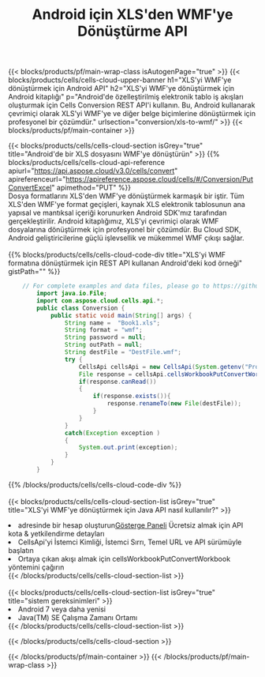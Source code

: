 ﻿---
title:  Android için XLS'den WMF'ye Dönüştürme API
description:  Microsoft Excel ve OpenOffice Hesaplama için Bulut API'leri ve SDK'lar Elektronik tabloyu diğer biçim dosyasına dönüştürün.
url: /tr/android/conversion/xls-to-wmf/
---
{{< blocks/products/pf/main-wrap-class isAutogenPage="true" >}}
{{< blocks/products/cells/cells-cloud-upper-banner h1="XLS\'yi WMF\'ye dönüştürmek için Android API" h2="XLS\'yi WMF\'ye dönüştürmek için Android kitaplığı" p="Android\'de özelleştirilmiş elektronik tablo iş akışları oluşturmak için Cells Conversion REST API\'i kullanın. Bu, Android kullanarak çevrimiçi olarak XLS\'yi WMF\'ye ve diğer belge biçimlerine dönüştürmek için profesyonel bir çözümdür." urlsection="conversion/xls-to-wmf/" >}}
{{< blocks/products/pf/main-container >}}

{{< blocks/products/cells/cells-cloud-section isGrey="true" title="Android\'de bir XLS dosyasını WMF\'ye dönüştürün" >}}
{{% blocks/products/cells/cells-cloud-api-reference apiurl="https://api.aspose.cloud/v3.0/cells/convert" apireferenceurl="https://apireference.aspose.cloud/cells/#/Conversion/PutConvertExcel" apimethod="PUT" %}}
<br/>
Dosya formatlarını XLS'den WMF'ye dönüştürmek karmaşık bir iştir. Tüm XLS'den WMF'ye format geçişleri, kaynak XLS elektronik tablosunun ana yapısal ve mantıksal içeriği korunurken Android SDK'mız tarafından gerçekleştirilir. Android kitaplığımız, XLS'yi çevrimiçi olarak WMF dosyalarına dönüştürmek için profesyonel bir çözümdür. Bu Cloud SDK, Android geliştiricilerine güçlü işlevsellik ve mükemmel WMF çıkışı sağlar.
<br/>
<br/>
{{% blocks/products/cells/cells-cloud-code-div title="XLS\'yi WMF formatına dönüştürmek için REST API kullanan Android\'deki kod örneği" gistPath="" %}}
 
```java
    // For complete examples and data files, please go to https://github.com/aspose-cells-cloud/aspose-cells-cloud-android/
        import java.io.File;
        import com.aspose.cloud.cells.api.*;
        public class Conversion {
            public static void main(String[] args) {
                String name =  "Book1.xls";
                String format = "wmf";
                String password = null;
                String outPath = null;
                String destFile = "DestFile.wmf";
                try {
                    CellsApi cellsApi = new CellsApi(System.getenv("ProductClientId"), System.getenv("ProductClientSecret"));
                    File response = cellsApi.cellsWorkbookPutConvertWorkbook(new File(name), format, password, outPath, null,null);            
                    if(response.canRead())
                    {
                        if(response.exists()){
                            response.renameTo(new File(destFile));
                        }                
                    }
                }
                catch(Exception exception )
                {
                    System.out.print(exception);
                }
            }
        }
```
 
{{% /blocks/products/cells/cells-cloud-code-div %}}
<br/>
<br/>
{{< blocks/products/cells/cells-cloud-section-list isGrey="true" title="XLS\'yi WMF\'ye dönüştürmek için Java API nasıl kullanılır?" >}}
<li> adresinde bir hesap oluşturun<a href="https://dashboard.aspose.cloud/">Gösterge Paneli</a> Ücretsiz almak için API kota & yetkilendirme detayları</li>
<li>CellsApi'yi İstemci Kimliği, İstemci Sırrı, Temel URL ve API sürümüyle başlatın</li>
<li>Ortaya çıkan akışı almak için cellsWorkbookPutConvertWorkbook yöntemini çağırın</li>
{{< /blocks/products/cells/cells-cloud-section-list >}}
<br/>
<br/>
{{< blocks/products/cells/cells-cloud-section-list isGrey="true" title="sistem gereksinimleri" >}}
<li>Android 7 veya daha yenisi</li>
<li>Java(TM) SE Çalışma Zamanı Ortamı</li>
{{< /blocks/products/cells/cells-cloud-section-list >}}

{{< /blocks/products/cells/cells-cloud-section >}}

{{< /blocks/products/pf/main-container >}}
{{< /blocks/products/pf/main-wrap-class >}}
